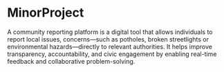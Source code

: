 # MinorProject
A community reporting platform is a digital tool that allows individuals to report local issues, concerns—such as potholes, broken streetlights or environmental hazards—directly to relevant authorities. It helps improve transparency, accountability, and civic engagement by enabling real-time feedback and collaborative problem-solving.
